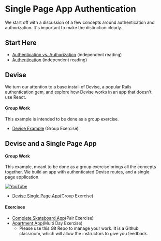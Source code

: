 # Single Page App Authentication

We start off with a discussion of a few concepts around authentication and authorization.  It's important to make the distinction clearly.

## Start Here
* [Authentication vs. Authorization](./01-authentication-vs-authorization.md) (independent reading)
* [Authentication](./02-authentication.md) (independent reading)

## Devise
We turn our attention to a base install of Devise, a popular Rails authentication gem, and explore how Devise works in an app that doesn't use React.

#### Group Work
This example is intended to be done as a group exercise.

* [Devise Example](/Syllabus/blob/master/React_in_Rails_Apartment_App/03_devise_and_react_together.md) (Group Exercise)

## Devise and a Single Page App

#### Group Work
This example, meant to be done as a group exercise brings all the concepts together.  We build an app with authenticated Devise routes, and a single page application.


[![YouTube](http://img.youtube.com/vi/hyAGFQqeMSM/0.jpg)](https://www.youtube.com/watch?v=hyAGFQqeMSM)


* [Devise Single Page App](../03_devise_and_react_together.md)(Group Exercise)

#### Exercises

* [Complete Skateboard App](https://github.com/LEARNAcademy/devise-with-single-page-app-pair)(Pair Exercise)
* [Apartment App](https://classroom.github.com/a/2j-YvRO4)(Multi Day Exercise)
  - Please use this Git Repo to manage your work.  It is a Github classroom, which will allow the instructors to give you feedback.
